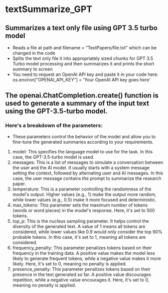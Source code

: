 # textSummarize_GPT
## Summarizes a text only file using GPT 3.5 turbo model
- Reads a file at path and filename = "TextPapers/file.txt" which can be changed in the code
- Splits the text only file it into appropriately sized chunks for GPT 3.5 Turbo model processing and then summarizes it and prints the short summary to screen
- You need to request an OpenAI API key and paste it in your code here: os.environ["OPENAI_API_KEY"] = 'Your OpenAI API key goes here'


## The openai.ChatCompletion.create() function is used to generate a summary of the input text using the GPT-3.5-turbo model. 
### Here's a breakdown of the parameters:
- These parameters control the behavior of the model and allow you to fine-tune the generated summaries according to your requirements.

1. model: This specifies the language model to use for the task. In this case, the GPT-3.5-turbo model is used.
2. messages: This is a list of messages to simulate a conversation between the user and the AI model. It usually starts with a system message setting the context, followed by alternating user and AI messages. In this case, the user message contains the prompt to summarize the research paper.
3. temperature: This is a parameter controlling the randomness of the model's output. Higher values (e.g., 1) make the output more random, while lower values (e.g., 0.5) make it more focused and deterministic.
4. max_tokens: This parameter sets the maximum number of tokens (words or word pieces) in the model's response. Here, it's set to 500 tokens.
5. top_p: This is the nucleus sampling parameter. It helps control the diversity of the generated text. A value of 1 means all tokens are considered, while lower values like 0.9 would only consider the top 90% probable tokens. In this case, it's set to 1, meaning all tokens are considered.
6. frequency_penalty: This parameter penalizes tokens based on their frequency in the training data. A positive value makes the model less likely to generate frequent tokens, while a negative value makes it more likely. Here, it's set to 0, meaning no penalty is applied.
7. presence_penalty: This parameter penalizes tokens based on their presence in the text generated so far. A positive value discourages repetition, while a negative value encourages it. Here, it's set to 0, meaning no penalty is applied.

